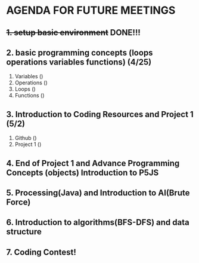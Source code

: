 # AGENDA FOR FUTURE MEETINGS

## ~~1. setup basic environment~~ DONE!!!

## 2. basic programming concepts (loops operations variables functions) (4/25)
1. Variables ()
2. Operations ()
3. Loops ()
4. Functions ()

## 3. Introduction to Coding Resources and Project 1 (5/2)
1. Github ()
2. Project 1 ()


## 4. End of Project 1 and Advance Programming Concepts (objects) Introduction to P5JS

## 5. Processing(Java) and Introduction to AI(Brute Force)

## 6. Introduction to algorithms(BFS-DFS) and data structure

## 7. Coding Contest!
